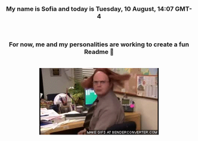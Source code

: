 


<div align="center">
<h3 >My name is Sofia and today is Tuesday, 10 August, 14:07 GMT-4</h3><br>
<h3 >For now, me and my personalities are working to create a fun Readme 👋
</h3><br>
<img src='img/dwight.gif' alt='working...'/>
</div>
